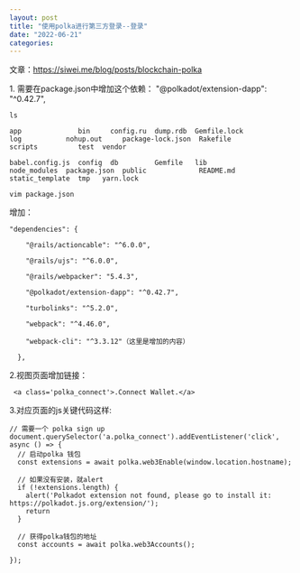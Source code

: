 ```yaml
---
layout: post
title: "使用polka进行第三方登录--登录"
date: "2022-06-21"
categories: 
---
```

<p>文章：<a href="https://siwei.me/blog/posts/blockchain-polka">https://siwei.me/blog/posts/blockchain-polka</a></p>

<p>1. 需要在package.json中增加这个依赖： &quot;@polkadot/extension-dapp&quot;: &quot;^0.42.7&quot;,</p>

<pre><code>ls<br />
app&nbsp;&nbsp;&nbsp;&nbsp;&nbsp;&nbsp;&nbsp;&nbsp;&nbsp;&nbsp;&nbsp;&nbsp;&nbsp; bin&nbsp;&nbsp;&nbsp;&nbsp; config.ru&nbsp; dump.rdb&nbsp; Gemfile.lock&nbsp; log&nbsp;&nbsp;&nbsp;&nbsp;&nbsp;&nbsp;&nbsp;&nbsp;&nbsp;&nbsp; nohup.out&nbsp;&nbsp;&nbsp;&nbsp; package-lock.json&nbsp; Rakefile&nbsp;&nbsp; scripts&nbsp;&nbsp;&nbsp;&nbsp;&nbsp;&nbsp;&nbsp;&nbsp;&nbsp; test&nbsp; vendor<br />
babel.config.js&nbsp; config&nbsp; db&nbsp;&nbsp;&nbsp;&nbsp;&nbsp;&nbsp;&nbsp;&nbsp; Gemfile&nbsp;&nbsp; lib&nbsp;&nbsp;&nbsp;&nbsp;&nbsp;&nbsp;&nbsp;&nbsp;&nbsp;&nbsp; node_modules&nbsp; package.json&nbsp; public&nbsp;&nbsp;&nbsp;&nbsp;&nbsp;&nbsp;&nbsp;&nbsp;&nbsp;&nbsp;&nbsp;&nbsp; README.md&nbsp; static_template&nbsp; tmp&nbsp;&nbsp; yarn.lock</code></pre>

<pre><code>vim package.json</code></pre>

<p>增加：</p>

<pre><code>&quot;dependencies&quot;: {<br />
&nbsp;&nbsp;&nbsp; &quot;@rails/actioncable&quot;: &quot;^6.0.0&quot;,<br />
&nbsp;&nbsp;&nbsp; &quot;@rails/ujs&quot;: &quot;^6.0.0&quot;,<br />
&nbsp;&nbsp;&nbsp; &quot;@rails/webpacker&quot;: &quot;5.4.3&quot;,<br />
&nbsp;&nbsp;&nbsp; &quot;@polkadot/extension-dapp&quot;: &quot;^0.42.7&quot;,<br />
&nbsp;&nbsp;&nbsp; &quot;turbolinks&quot;: &quot;^5.2.0&quot;,<br />
&nbsp;&nbsp;&nbsp; &quot;webpack&quot;: &quot;^4.46.0&quot;,<br />
&nbsp;&nbsp;&nbsp; &quot;webpack-cli&quot;: &quot;^3.3.12&quot;（这里是增加的内容）<br />
&nbsp; },</code></pre>

<p>2.视图页面增加链接：</p>

<pre><code>&nbsp;&lt;a class=&#39;polka_connect&#39;&gt;.Connect Wallet.&lt;/a&gt;</code></pre>

<p>3.对应页面的js关键代码这样:&nbsp;</p>

<pre class="hljs cs">
<code><span class="hljs-comment">// 需要一个 </span><a class="polka_connect"><span class="hljs-comment">polka sign up</span></a>
document.querySelector(<span class="hljs-string">&#39;a.polka_connect&#39;</span>).addEventListener(<span class="hljs-string">&#39;click&#39;</span>, <span class="hljs-keyword">async</span> () =&gt; {
  <span class="hljs-comment">// 启动polka 钱包</span>
  <span class="hljs-keyword">const</span> extensions = <span class="hljs-keyword">await</span> polka.web3Enable(window.location.hostname);

  <span class="hljs-comment">// 如果没有安装，就alert</span>
  <span class="hljs-keyword">if</span> (!extensions.length) {
    alert(<span class="hljs-string">&#39;Polkadot extension not found, please go to install it: https://polkadot.js.org/extension/&#39;</span>);
    <span class="hljs-keyword">return</span>
  }

  <span class="hljs-comment">// 获得polka钱包的地址</span>
  <span class="hljs-keyword">const</span> accounts = <span class="hljs-keyword">await</span> polka.web3Accounts();

});</code></pre>

